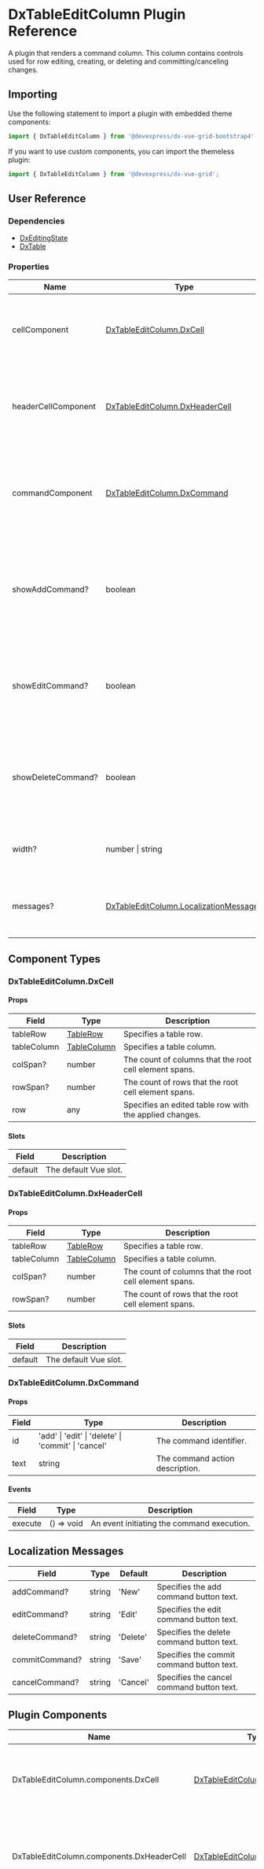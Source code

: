 # DxTableEditColumn Plugin Reference

A plugin that renders a command column. This column contains controls used for row editing, creating, or deleting and committing/canceling changes.

## Importing

Use the following statement to import a plugin with embedded theme components:

```js
import { DxTableEditColumn } from '@devexpress/dx-vue-grid-bootstrap4';
```

If you want to use custom components, you can import the themeless plugin:

```js
import { DxTableEditColumn } from '@devexpress/dx-vue-grid';
```

## User Reference

### Dependencies

- [DxEditingState](editing-state.md)
- [DxTable](table.md)

### Properties

Name | Type | Default | Description
-----|------|---------|------------
cellComponent | [DxTableEditColumn.DxCell](#dxtableeditcolumndxcell) | | A component that renders a command cell within a data row.
headerCellComponent | [DxTableEditColumn.DxHeaderCell](#dxtableeditcolumndxheadercell) | | A component that renders a command cell within the header row.
commandComponent | [DxTableEditColumn.DxCommand](#dxtableeditcolumndxcommand) | | A component that renders command control within a command cell.
showAddCommand? | boolean | false | Specifies whether to render the 'New' command within the header row's command cell.
showEditCommand? | boolean | false | Specifies whether to render the 'Edit' command within the data row's command cell.
showDeleteCommand? | boolean | false | Specifies whether to render the 'Delete' command within the data row's command cell.
width? | number &#124; string | | Specifies the command column's width.
messages? | [DxTableEditColumn.LocalizationMessages](#localization-messages) | | An object that specifies the localization messages.

## Component Types

### DxTableEditColumn.DxCell

#### Props

Field | Type | Description
------|------|------------
tableRow | [TableRow](table.md#tablerow) | Specifies a table row.
tableColumn | [TableColumn](table.md#tablecolumn) | Specifies a table column.
colSpan? | number | The count of columns that the root cell element spans.
rowSpan? | number | The count of rows that the root cell element spans.
row | any | Specifies an edited table row with the applied changes.

#### Slots

Field | Description
------|------------
default | The default Vue slot.

### DxTableEditColumn.DxHeaderCell

#### Props

Field | Type | Description
------|------|------------
tableRow | [TableRow](table.md#tablerow) | Specifies a table row.
tableColumn | [TableColumn](table.md#tablecolumn) | Specifies a table column.
colSpan? | number | The count of columns that the root cell element spans.
rowSpan? | number | The count of rows that the root cell element spans.

#### Slots

Field | Description
------|------------
default | The default Vue slot.

### DxTableEditColumn.DxCommand

#### Props

Field | Type | Description
------|------|------------
id | 'add' &#124; 'edit' &#124; 'delete' &#124; 'commit' &#124; 'cancel' | The command identifier.
text | string | The command action description.

#### Events

Field | Type | Description
------|------|------------
execute | () => void | An event initiating the command execution.

## Localization Messages

Field | Type | Default | Description
------|------|---------|------------
addCommand? | string | 'New' | Specifies the add command button text.
editCommand? | string | 'Edit' | Specifies the edit command button text.
deleteCommand? | string | 'Delete' | Specifies the delete command button text.
commitCommand? | string | 'Save' | Specifies the commit command button text.
cancelCommand? | string | 'Cancel' | Specifies the cancel command button text.

## Plugin Components

Name | Type | Description
-----|------------|------------
DxTableEditColumn.components.DxCell | [DxTableEditColumn.DxCell](#dxtableeditcolumndxcell) | A component that renders a command cell within a data row.
DxTableEditColumn.components.DxHeaderCell | [DxTableEditColumn.DxHeaderCell](#dxtableeditcolumndxheadercell) | A component that renders a command cell within the header row.
DxTableEditColumn.components.DxCommand | [DxTableEditColumn.DxCommand](#dxtableeditcolumndxcommand) | A component that renders command control within a command cell.

## Plugin Developer Reference

### Imports

Name | Plugin | Type | Description
-----|--------|------|------------
tableColumns | Getter | Array&lt;[TableColumn](table.md#tablecolumn)&gt; | Table columns.
addRow | Action | () => void | Creates a row.
cancelAddedRows | Action | ({ rowIds: Array&lt;number&gt; }) => void | Removes uncommitted new rows from the `addedRows` array.
commitAddedRows | Action | ({ rowIds: Array&lt;number&gt; }) => void | Fires the `commitChanges` event with the corresponding [ChangeSet](editing-state.md#changeset) and removes specified rows from the `addedRows` array.
startEditRows | Action | ({ rowIds: Array&lt;number &#124; string&gt; }) => void | Switches rows with the specified ID to the edit mode.
stopEditRows | Action | ({ rowIds: Array&lt;number &#124; string&gt; }) => void | Switches rows with the specified ID to the read-only mode.
cancelChangedRows | Action | ({ rowIds: Array&lt;number &#124; string&gt; }) => void | Cancels uncommitted changes in rows with the specified ID.
commitChangedRows | Action | ({ rowIds: Array&lt;number &#124; string&gt; }) => void | Fires the `commitChanges` event with the corresponding [ChangeSet](editing-state.md#changeset) and removes specified rows from the `rowChanges` array.
deleteRows | Action | ({ rowIds: Array&lt;number &#124; string&gt; }) => void | Prepares rows with the specified ID for deletion by adding them to the `deletedRows` array.
commitDeletedRows | Action | ({ rowIds: Array&lt;number &#124; string&gt; }) => void | Fires the `commitChanges` event with the corresponding [ChangeSet](editing-state.md#changeset) and removes specified rows from the `deletedRowIds` array.
tableCell | Template | object? | A template that renders a table cell.

### Exports

Name | Plugin | Type | Description
-----|--------|------|------------
tableColumns | Getter | Array&lt;[TableColumn](table.md#tablecolumn)&gt; | Table columns including the edit column.
